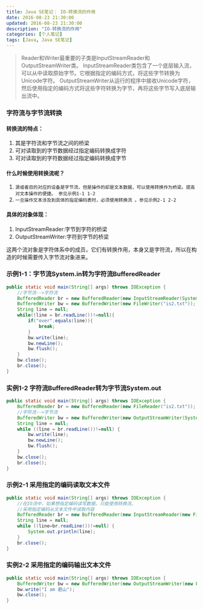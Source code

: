```yaml
---
title: Java SE笔记： IO-转换流的作用
date: 2016-08-23 21:30:00
updated: 2016-08-23 21:30:00
description: "IO-转换流的作用"
categories: [个人笔记]
tags: [Java, Java SE笔记]
---
```


> Reader和Writer最重要的子类是InputStreamReader和OutputStreamWriter类。
> InputStreamReader类包含了一个底层输入流，可以从中读取原始字节。它根据指定的编码方式，将这些字节转换为Unicode字符。
> OutputStreamWriter从运行的程序中接收Unicode字符，然后使用指定的编码方式将这些字符转换为字节，再将这些字节写入底层输出流中。

### 字符流与字节流转换
#### 转换流的特点：
1. 其是字符流和字节流之间的桥梁
2. 可对读取到的字节数据经过指定编码转换成字符
3. 可对读取到的字符数据经过指定编码转换成字节

#### 什么时候使用转换流呢？
1. `源或者目的对应的设备是字节流，但是操作的却是文本数据，可以使用转换作为桥梁。提高对文本操作的便捷。 参见示例1-1 1-2`
2. `一旦操作文本涉及到具体的指定编码表时，必须使用转换流 。参见示例2-1 2-2`

#### 具体的对象体现：
1. InputStreamReader:字节到字符的桥梁
2. OutputStreamWriter:字符到字节的桥梁

这两个流对象是字符体系中的成员，它们有转换作用，本身又是字符流，所以在构造的时候需要传入字节流对象进来。

### 示例1-1：字节流System.in转为字符流BufferedReader
```java
public static void main(String[] args) throws IOException {
    //字节流-->字符流
    BufferedReader br = new BufferedReader(new InputStreamReader(System.in));
    BufferedWriter bw = new BufferedWriter(new FileWriter("is2.txt"));
    String line = null;
    while((line = br.readLine())!=null){
        if("over".equals(line)){
            break;
        }
        bw.write(line);
        bw.newLine();
        bw.flush();
    }
    bw.close();
    br.close();
}
```

### 实例1-2 字符流BufferedReader转为字节流System.out
```java
public static void main(String[] args) throws IOException {
    BufferedReader br = new BufferedReader(new FileReader("is2.txt"));
    //字符流-->字节流
    BufferedWriter bw = new BufferedWriter(new OutputStreamWriter(System.out));
    String line = null;
    while ((line = br.readLine())!=null) {
        bw.write(line);
        bw.newLine();
        bw.flush();
    }
    bw.close();
    br.close();
}
```

### 示例2-1 采用指定的编码读取文本文件
```java
public static void main(String[] args) throws IOException {
    //在IO流中，如果想指定编码读写数据，只能使用转换流。
    //采用指定编码从文本文件中读取内容
    BufferedReader br = new BufferedReader(new InputStreamReader(new FileInputStream("C:\\a.txt"), "UTF-8"));
    String line = null;
    while ((line=br.readLine())!=null) {
        System.out.println(line);
    }
    br.close();
}
```

### 实例2-2 采用指定的编码输出文本文件
```java
public static void main(String[] args) throws IOException {
    BufferedWriter bw = new BufferedWriter(new OutputStreamWriter(new FileOutputStream("C:\\a.txt"), "UTF-8"));
    bw.write("I am 君山");
    bw.close();
}
```